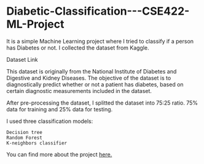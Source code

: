 # Diabetic-Classification---CSE422-ML-Project
It is a simple Machine Learning project where I tried to classify if a person has Diabetes or not. I collected the dataset from Kaggle.

Dataset Link

This dataset is originally from the National Institute of Diabetes and Digestive and Kidney Diseases. The objective of the dataset is to diagnostically predict whether or not a patient has diabetes, based on certain diagnostic measurements included in the dataset.

After pre-processing the dataset, I splitted the dataset into 75:25 ratio. 75% data for training and 25% data for testing.

I used three classification models:

    Decision tree
    Random Forest
    K-neighbors classifier
    
You can find more about the project <a href="https://kazimdalwakil.github.io/projects/4_project/">here.</a>
